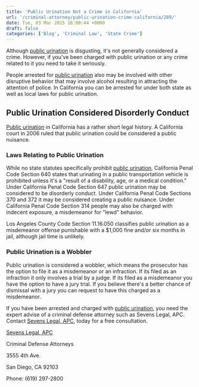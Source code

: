 ```yaml
---
title: 'Public Urination Not a Crime in California'
url: '/criminal-attorney/public-urination-crime-california/289/'
date: Tue, 03 Mar 2015 16:00:44 +0000
draft: false
categories: ['Blog', 'Criminal Law', 'State Crime']
---
```


Although [public urination](https://www.sevenslegal.com/ "Sevens Legal, APC") is disgusting, it's not generally considered a crime. However, if you've been charged with public urination or any crime related to it you need to take it seriously.

People arrested for [public urination](https://www.sevenslegal.com/ "Sevens Legal, APC") also may be involved with other disruptive behavior that may involve alcohol resulting in attracting the attention of police. In California you can be arrested for under both state as well as local laws for public urination.

Public Urination Considered Disorderly Conduct
----------------------------------------------

[Public urination](https://www.sevenslegal.com/ "Sevens Legal, APC") in California has a rather short legal history. A California court in 2006 ruled that public urination could be considered a public nuisance.

### Laws Relating to Public Urination

While no state statutes specifically prohibit [public urination](https://www.sevenslegal.com/ "Sevens Legal, APC"), California Penal Code Section 640 states that urinating in a public transportation vehicle is prohibited unless it's a "result of a disability, age, or a medical condition." Under California Penal Code Section 647 public urination may be considered to be disorderly conduct. Under California Penal Code Sections 370 and 372 it may be considered creating a public nuisance. Under California Penal Code Section 314 people may also be charged with indecent exposure, a misdemeanor for "lewd" behavior.

Los Angeles County Code Section 11.16.050 classifies public urination as a misdemeanor offense punishable with a $1,000 fine and/or six months in jail, although jail time is unlikely.

### Public Urination is a Wobbler

Public urination is considered a wobbler, which means the prosecutor has the option to file it as a misdemeanor or an infraction. If its filed as an infraction it only involves a trial by a judge. If its filed as a misdemeanor you have the option to have a jury trial. If you believe there's a better chance of dismissal with a jury you can request to have this charged as a misdemeanor.

If you have been arrested and charged with [public urination](https://www.sevenslegal.com/ "Sevens Legal, APC"), you need the expert advise of a criminal defense attorney such as Sevens Legal, APC. Contact [Sevens Legal, APC](https://www.sevenslegal.com/ "Sevens Legal, APC"), today for a free consultation.

[Sevens Legal, APC](https://www.sevenslegal.com/ "Sevens Legal, APC")

Criminal Defense Attorneys

3555 4th Ave.

San Diego, CA 92103

Phone: (619) 297-2800